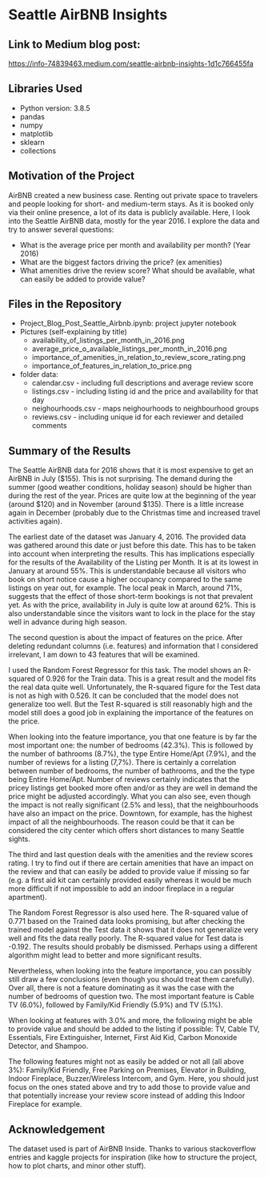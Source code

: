 # Seattle AirBNB Insights

## Link to Medium blog post:

https://info-74839463.medium.com/seattle-airbnb-insights-1d1c766455fa

## Libraries Used

* Python version: 3.8.5
* pandas
* numpy
* matplotlib
* sklearn
* collections

## Motivation of the Project

AirBNB created a new business case. Renting out private space to travelers and people looking for short- and medium-term stays. As it is booked only via their online presence, a lot of its data is publicly available. Here, I look into the Seattle AirBNB data, mostly for the year 2016. I explore the data and try to answer several questions:

* What is the average price per month and availability per month? (Year 2016)
* What are the biggest factors driving the price? (ex amenities)
* What amenities drive the review score? What should be available, what can easily be added to provide value?

## Files in the Repository

* Project_Blog_Post_Seattle_Airbnb.ipynb: project jupyter notebook
* Pictures (self-explaining by title)
    * availability_of_listings_per_month_in_2016.png
    * average_price_o_available_listings_per_month_in_2016.png
    * importance_of_amenities_in_relation_to_review_score_rating.png
    * importance_of_features_in_relation_to_price.png
* folder data:
    * calendar.csv - including full descriptions and average review score
    * listings.csv - including listing id and the price and availability for that day
    * neighourhoods.csv - maps neighourhoods to neighbourhood groups
    * reviews.csv - including unique id for each reviewer and detailed comments

## Summary of the Results

The Seattle AirBNB data for 2016 shows that it is most expensive to get an AirBNB in July (\$155). This is not surprising. The demand during the summer (good weather conditions, holiday season) should be higher than during the rest of the year. Prices are quite low at the beginning of the year (around \$120) and in November (around \$135). There is a little increase again in December (probably due to the Christmas time and increased travel activities again).

The earliest date of the dataset was January 4, 2016. The provided data was gathered around this date or just before this date. This has to be taken into account when interpreting the results. This has implications especially for the results of the Availability of the Listing per Month. It is at its lowest in January at around 55%. This is understandable because all visitors who book on short notice cause a higher occupancy compared to the same listings on year out, for example. The local peak in March, around 71%, suggests that the effect of those short-term bookings is not that prevalent yet. As with the price, availability in July is quite low at around 62%. This is also understandable since the visitors want to lock in the place for the stay well in advance during high season.

The second question is about the impact of features on the price. After deleting redundant columns (i.e. features) and information that I considered irrelevant, I am down to 43 features that will be examined.

I used the Random Forest Regressor for this task. The model shows an R-squared of 0.926 for the Train data. This is a great result and the model fits the real data quite well. Unfortunately, the R-squared figure for the Test data is not as high with 0.526. It can be concluded that the model does not generalize too well. But the Test R-squared is still reasonably high and the model still does a good job in explaining the importance of the features on the price.

When looking into the feature importance, you that one feature is by far the most important one: the number of bedrooms (42.3%). This is followed by the number of bathrooms (8.7%), the type Entire Home/Apt (7.9%), and the number of reviews for a listing (7,7%). There is certainly a correlation between number of bedrooms, the number of bathrooms, and the the type being Entire Home/Apt. Number of reviews certainly indicates that the pricey listings get booked more often and/or as they are well in demand the price might be adjusted accordingly. What you can also see, even though the impact is not really significant (2.5% and less), that the neighbourhoods have also an impact on the price. Downtown, for example, has the highest impact of all the neighbourhoods. The reason could be that it can be considered the city center which offers short distances to many Seattle sights.

The third and last question deals with the amenities and the review scores rating. I try to find out if there are certain amenities that have an impact on the review and that can easily be added to provide value if missing so far (e.g. a first aid kit can certainly provided easily whereas it would be much more difficult if not impossible to add an indoor fireplace in a regular apartment).

The Random Forest Regressor is also used here. The R-squared value of 0.771 based on the Trained data looks promising, but after checking the trained model against the Test data it shows that it does not generalize very well and fits the data really poorly. The R-squared value for Test data is -0.192. The results should probably be dismissed. Perhaps using a different algorithm might lead to better and more significant results.

Nevertheless, when looking into the feature importance, you can possibly still draw a few conclusions (even though you should treat them carefully). Over all, there is not a feature dominating as it was the case with the number of bedrooms of question two. The most important feature is Cable TV (6.0%), followed by Family/Kid Friendly (5.9%) and TV (5.1%).

When looking at features with 3.0% and more, the following might be able to provide value and should be added to the listing if possible: TV, Cable TV, Essentials, Fire Extinguisher, Internet, First Aid Kid, Carbon Monoxide Detector, and Shampoo.

The following features might not as easily be added or not all (all above 3%): Family/Kid Friendly, Free Parking on Premises, Elevator in Building, Indoor Fireplace, Buzzer/Wireless Intercom, and Gym. Here, you should just focus on the ones stated above and try to add those to provide value and that potentially increase your review score instead of adding this Indoor Fireplace for example.

## Acknowledgement

The dataset used is part of AirBNB Inside.
Thanks to various stackoverflow entries and kaggle projects for inspiration (like how to structure the project, how to plot charts, and minor other stuff).
